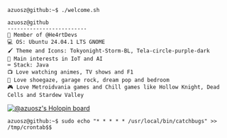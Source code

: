 ```console
azuosz@github:~$ ./welcome.sh
```


```
azuosz@github
-------------------------
💜 Member of @He4rtDevs
💻 OS: Ubuntu 24.04.1 LTS GNOME
🖌️ Theme and Icons: Tokyonight-Storm-BL, Tela-circle-purple-dark
🔎 Main interests in IoT and AI
⌨ Stack: Java
📺 Love watching animes, TV shows and F1
🎵 Love shoegaze, garage rock, dream pop and bedroom
🎮 Love Metroidvania games and Chill games like Hollow Knight, Dead Cells and Stardew Valley
```

[![@azuosz's Holopin board](https://holopin.me/azuosz)](https://holopin.io/@azuosz)

```console
azuosz@github:~$ sudo echo "* * * * * /usr/local/bin/catchbugs" >> /tmp/crontab$$
```

